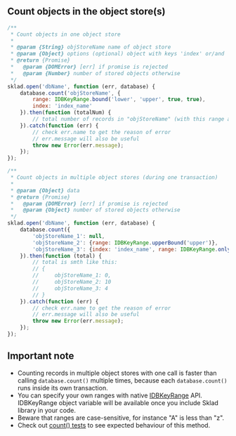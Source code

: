 ## Count objects in the object store(s)
```javascript
/**
 * Count objects in one object store
 *
 * @param {String} objStoreName name of object store
 * @param {Object} options (optional) object with keys 'index' or/and 'range'
 * @return {Promise}
 *   @param {DOMError} [err] if promise is rejected
 *   @param {Number} number of stored objects otherwise
 */
sklad.open('dbName', function (err, database) {
    database.count('objStoreName', {
        range: IDBKeyRange.bound('lower', 'upper', true, true),
        index: 'index_name'
    }).then(function (totalNum) {
        // total number of records in "objStoreName" (with this range and index) is totalNum
    }).catch(function (err) {
        // check err.name to get the reason of error
        // err.message will also be useful
        throw new Error(err.message);
    });
});

/**
 * Count objects in multiple object stores (during one transaction)
 *
 * @param {Object} data
 * @return {Promise}
 *   @param {DOMError} [err] if promise is rejected
 *   @param {Object} number of stored objects otherwise
 */
sklad.open('dbName', function (err, database) {
    database.count({
        'objStoreName_1': null,
        'objStoreName_2': {range: IDBKeyRange.upperBound('upper')},
        'objStoreName_3': {index: 'index_name', range: IDBKeyRange.only('key')}
    }).then(function (total) {
        // total is smth like this:
        // {
        //     objStoreName_1: 0,
        //     objStoreName_2: 10
        //     objStoreName_3: 4
        // }
    }).catch(function (err) {
        // check err.name to get the reason of error
        // err.message will also be useful
        throw new Error(err.message);
    });
});
```

## Important note
 * Counting records in multiple object stores with one call is faster than calling ```database.count()``` multiple times, because each ```database.count()``` runs inside its own transaction.
 * You can specify your own ranges with native [IDBKeyRange](https://developer.mozilla.org/en-US/docs/IndexedDB/IDBKeyRange) API. IDBKeyRange object variable will be available once you include Sklad library in your code.
 * Beware that ranges are case-sensitive, for instance "A" is less than "z".
 * Check out [count() tests](https://github.com/1999/sklad/blob/master/tests/count.js) to see expected behaviour of this method.
